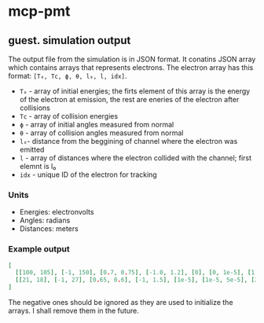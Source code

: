 # mcp-pmt

## guest. simulation output

The output file from the simulation is in JSON format. It conatins JSON array which contains arrays that represents electrons.
The electron array has this format: `[T₀, Tc, ϕ, θ, l₀, l, idx]`.
  - `T₀` - array of initial energies; the firts element of this array is the energy of the electron at emission, the rest are eneries of the electron after collisions
  - `Tc` - array of collision energies
  - `ϕ` - array of initial angles measured from normal
  - `θ` - array of collision angles measured from normal
  - `l₀`- distance from the beggining of channel where the electron was emitted
  - `l` - array of distances where the electron collided with the channel; first elemnt is l₀
  - `idx` - unique ID of the electron for tracking

### Units
 - Energies: electronvolts
 - Angles: radians
 - Distances: meters

### Example output
``` json
[
  [[100, 105], [-1, 150], [0.7, 0.75], [-1.0, 1.2], [0], [0, 1e-5], [1]],
  [[21, 18], [-1, 27], [0.65, 0.6], [-1, 1.5], [1e-5], [1e-5, 5e-5], [2]]
]

```
The negative ones should be ignored as they are used to initialize the arrays. I shall remove them in the future.
